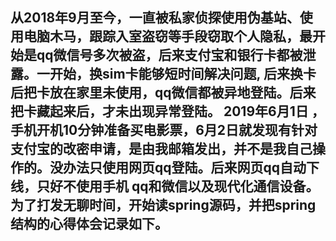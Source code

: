 ## 从2018年9月至今，一直被私家侦探使用伪基站、使用电脑木马，跟踪入室盗窃等手段窃取个人隐私，最开始是qq微信号多次被盗，后来支付宝和银行卡都被泄露。一开始，换sim卡能够短时间解决问题, 后来换卡后把卡放在家里未使用，qq微信都被异地登陆。后来把卡藏起来后，才未出现异常登陆。 2019年6月1日 ，手机开机10分钟准备买电影票，6月2日就发现有针对支付宝的改密申请，是由我邮箱发出，并不是我自己操作的。没办法只使用网页qq登陆。后来网页qq自动下线，只好不使用手机 qq和微信以及现代化通信设备。为了打发无聊时间，开始读spring源码，并把spring结构的心得体会记录如下。

